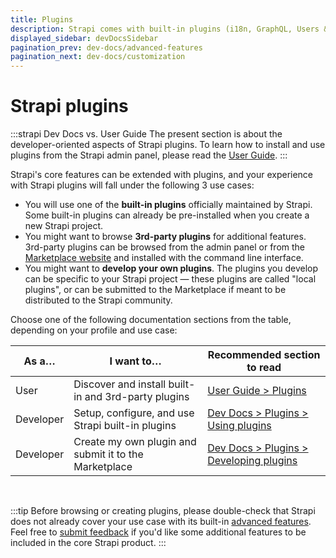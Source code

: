 ```yaml
---
title: Plugins
description: Strapi comes with built-in plugins (i18n, GraphQL, Users & Permissions, Upload, API documentation, and Email) and you can install plugins as npm packages.
displayed_sidebar: devDocsSidebar
pagination_prev: dev-docs/advanced-features
pagination_next: dev-docs/customization
---
```


# Strapi plugins

:::strapi Dev Docs vs. User Guide
The present section is about the developer-oriented aspects of Strapi plugins. To learn how to install and use plugins from the Strapi admin panel, please read the [User Guide](/user-docs/plugins).
:::

Strapi's core features can be extended with plugins, and your experience with Strapi plugins will fall under the following 3 use cases:

- You will use one of the  **built-in plugins** officially maintained by Strapi. Some built-in plugins can already be pre-installed when you create a new Strapi project.
- You might want to browse **3rd-party plugins** for additional features. 3rd-party plugins can be browsed from the admin panel or from the [Marketplace website](https://market.strapi.io) and installed with the command line interface.
- You might want to **develop your own plugins**. The plugins you develop can be specific to your Strapi project — these plugins are called "local plugins", or can be submitted to the Marketplace if meant to be distributed to the Strapi community.

Choose one of the following documentation sections from the table, depending on your profile and use case:

| As a…       | I want to…    | Recommended section to read |
|-------------|---------------|-----------------------------|
| User        | Discover and install built-in and 3rd-party plugins |  [User Guide > Plugins](/user-docs/plugins) |
| Developer   | Setup, configure, and use Strapi built-in plugins | [Dev Docs > Plugins > Using plugins](/dev-docs/plugins/using-plugins) |
| Developer   | Create my own plugin and submit it to the Marketplace | [Dev Docs > Plugins > Developing plugins](/dev-docs/plugins/developing-plugins) |

<br/>

:::tip
Before browsing or creating plugins, please double-check that Strapi does not already cover your use case with its built-in [advanced features](/dev-docs/advanced-features). Feel free to [submit feedback](https://feedback.strapi.io/) if you'd like some additional features to be included in the core Strapi product.
:::
